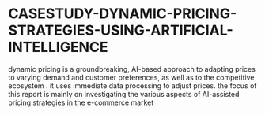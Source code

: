 # CASESTUDY-DYNAMIC-PRICING-STRATEGIES-USING-ARTIFICIAL-INTELLIGENCE
dynamic pricing is a groundbreaking, AI-based approach to adapting prices to varying demand and customer preferences, as well as to the competitive ecosystem . it uses immediate data processing to adjust prices. the focus of this report is mainly on investigating the various aspects of AI-assisted pricing strategies in the e-commerce market
